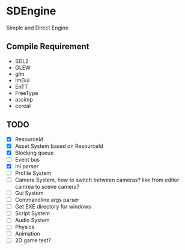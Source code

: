 # SDEngine
Simple and Direct Engine

## Compile Requirement
- SDL2
- GLEW
- glm
- ImGui
- EnTT
- FreeType
- assimp
- cereal

## TODO
- [X] ResourceId
- [X] Asset System based on ResourceId
- [X] Blocking queue
- [ ] Event bus
- [X] Ini parser
- [ ] Profile System
- [ ] Camera System, how to switch between cameras? like from editor camrea to scene camera?
- [ ] Gui System
- [ ] Commandline args parser
- [ ] Get EXE directory for windows
- [ ] Script System
- [ ] Audio System
- [ ] Physics
- [ ] Animation
- [ ] 2D game test?
